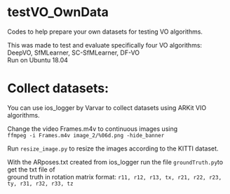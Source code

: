 # testVO_OwnData
Codes to help prepare your own datasets for testing VO algorithms.

This was made to test and evaluate specifically four VO algorithms: DeepVO, SfMLearner, SC-SfMLearner, DF-VO\
Run on Ubuntu 18.04

# Collect datasets:
You can use ios_logger by Varvar to collect datasets using ARKit VIO algorithms.

Change the video Frames.m4v to continuous images using\
``` ffmpeg -i Frames.m4v image_2/%06d.png -hide_banner ```

Run ```resize_image.py``` to resize the images according to the KITTI dataset.

With the ARposes.txt created from ios_logger run the file ```groundTruth.py```to get the txt file of\
ground truth in rotation matrix format:
```r11, r12, r13, tx, r21, r22, r23, ty, r31, r32, r33, tz```

